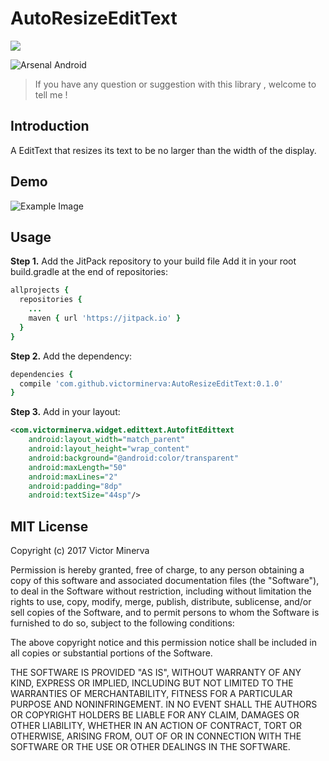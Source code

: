 # AutoResizeEditText

[![](https://jitpack.io/v/VictorMinerva/AutoResizeEditText.svg)](https://jitpack.io/#VictorMinerva/AutoResizeEditText)

![Arsenal Android](https://img.shields.io/badge/Android%20Arsenal-AutoResizeEditText-green.svg?style=flat)

> If you have any question or suggestion with this library , welcome to tell me !

## Introduction

A EditText that resizes its text to be no larger than the width of the display.

## Demo
![Example Image](/web/static/autoresizeedittext.gif?raw=true)

## Usage

**Step 1.** Add the JitPack repository to your build file 
  Add it in your root build.gradle at the end of repositories:

```cson
allprojects {
  repositories {
    ...
    maven { url 'https://jitpack.io' }
  }
}
```  
 
**Step 2.** Add the dependency:
  
```cson
dependencies {
  compile 'com.github.victorminerva:AutoResizeEditText:0.1.0'
}
```

**Step 3.** Add in your layout:

```xml
<com.victorminerva.widget.edittext.AutofitEdittext
    android:layout_width="match_parent"
    android:layout_height="wrap_content"
    android:background="@android:color/transparent"
    android:maxLength="50"
    android:maxLines="2"
    android:padding="8dp"
    android:textSize="44sp"/>
```



## MIT License

Copyright (c) 2017 Victor Minerva

Permission is hereby granted, free of charge, to any person obtaining a copy
of this software and associated documentation files (the "Software"), to deal
in the Software without restriction, including without limitation the rights
to use, copy, modify, merge, publish, distribute, sublicense, and/or sell
copies of the Software, and to permit persons to whom the Software is
furnished to do so, subject to the following conditions:

The above copyright notice and this permission notice shall be included in all
copies or substantial portions of the Software.

THE SOFTWARE IS PROVIDED "AS IS", WITHOUT WARRANTY OF ANY KIND, EXPRESS OR
IMPLIED, INCLUDING BUT NOT LIMITED TO THE WARRANTIES OF MERCHANTABILITY,
FITNESS FOR A PARTICULAR PURPOSE AND NONINFRINGEMENT. IN NO EVENT SHALL THE
AUTHORS OR COPYRIGHT HOLDERS BE LIABLE FOR ANY CLAIM, DAMAGES OR OTHER
LIABILITY, WHETHER IN AN ACTION OF CONTRACT, TORT OR OTHERWISE, ARISING FROM,
OUT OF OR IN CONNECTION WITH THE SOFTWARE OR THE USE OR OTHER DEALINGS IN THE
SOFTWARE.

